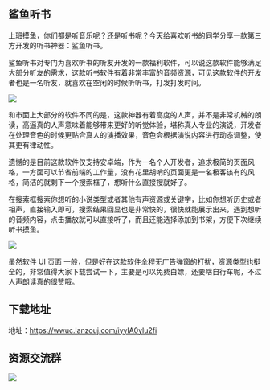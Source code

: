 ## 鲨鱼听书

上班摸鱼，你们都是听音乐呢？还是听书呢？今天给喜欢听书的同学分享一款第三方开发的听书神器：鲨鱼听书。

鲨鱼听书对专门为喜欢听书的听友开发的一款福利软件，可以说这款软件能够满足大部分听友的需求，这款听书软件有着非常丰富的音频资源，可见这款软件的开发者也是一名听友，就喜欢在空闲的时候听听书，打发打发时间。

![](https://hediancha-1312143060.cos.ap-shanghai.myqcloud.com/202306142055985.png)

和市面上大部分的软件不同的是，这款神器有着高度的人声，并不是非常机械的朗读，高逼真的人声意味着能够带来更好的听觉体验，堪称真人专业的演说，开发者在处理音色的时候更贴合真人的演播效果，音色会根据演说内容进行动态调整，使其更有律动性。

遗憾的是目前这款软件仅支持安卓端，作为一名个人开发者，追求极简的页面风格，一方面可以节省前端的工作量，没有花里胡哨的页面更是一名极客该有的风格，简洁的就剩下一个搜索框了，想听什么直接搜就好了。



在搜索框搜索你想听的小说类型或者其他有声资源或关键字，比如你想听历史或者相声，直接输入即可，搜索结果回显也是非常快的，很快就能展示出来，遇到想听的音频内容，点击播放就可以直接听了，而且还能选择添加到书架，方便下次继续听书摸鱼。

![](https://hediancha-1312143060.cos.ap-shanghai.myqcloud.com/202306142056019.png)

虽然软件 UI 页面 一般，但是好在这款软件全程无广告弹窗的打扰，资源类型也挺全的，非常值得大家下载尝试一下，主要是可以免费白嫖，还要啥自行车呢，不过人声朗读真的很赞哦。

## 下载地址

地址：https://wwuc.lanzouj.com/iyylA0ylu2fi

## 资源交流群

![](https://hediancha-1312143060.cos.ap-shanghai.myqcloud.com/202306142104932.png)